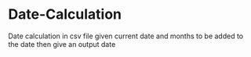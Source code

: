 # Date-Calculation
Date calculation in csv file given current date and months to be added to the date then give an output date
